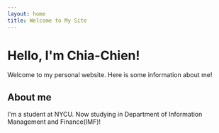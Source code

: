 ```yaml
---
layout: home
title: Welcome to My Site
---
```


# Hello, I'm Chia-Chien!

Welcome to my personal website. Here is some  information about me!

## About me

I'm a student at NYCU. Now studying in Department of Information Management and Finance(IMF)!
